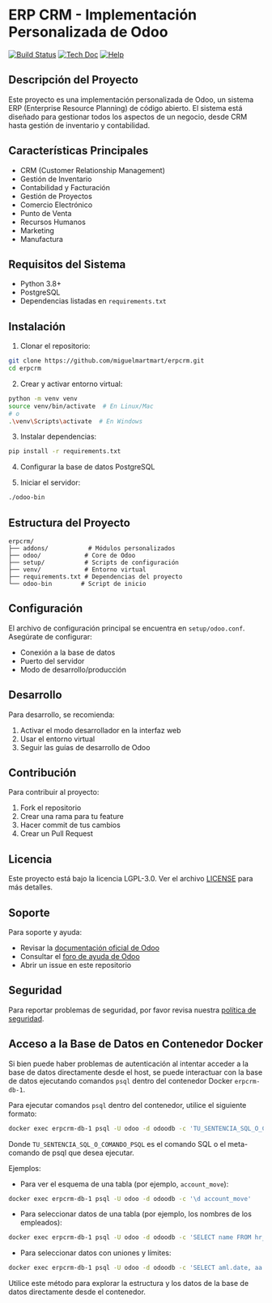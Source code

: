 # ERP CRM - Implementación Personalizada de Odoo

[![Build Status](https://runbot.odoo.com/runbot/badge/flat/1/master.svg)](https://runbot.odoo.com/runbot)
[![Tech Doc](https://img.shields.io/badge/master-docs-875A7B.svg?style=flat&colorA=8F8F8F)](https://www.odoo.com/documentation/master)
[![Help](https://img.shields.io/badge/master-help-875A7B.svg?style=flat&colorA=8F8F8F)](https://www.odoo.com/forum/help-1)

## Descripción del Proyecto
Este proyecto es una implementación personalizada de Odoo, un sistema ERP (Enterprise Resource Planning) de código abierto. El sistema está diseñado para gestionar todos los aspectos de un negocio, desde CRM hasta gestión de inventario y contabilidad.

## Características Principales
- CRM (Customer Relationship Management)
- Gestión de Inventario
- Contabilidad y Facturación
- Gestión de Proyectos
- Comercio Electrónico
- Punto de Venta
- Recursos Humanos
- Marketing
- Manufactura

## Requisitos del Sistema
- Python 3.8+
- PostgreSQL
- Dependencias listadas en `requirements.txt`

## Instalación

1. Clonar el repositorio:
```bash
git clone https://github.com/miguelmartmart/erpcrm.git
cd erpcrm
```

2. Crear y activar entorno virtual:
```bash
python -m venv venv
source venv/bin/activate  # En Linux/Mac
# o
.\venv\Scripts\activate  # En Windows
```

3. Instalar dependencias:
```bash
pip install -r requirements.txt
```

4. Configurar la base de datos PostgreSQL

5. Iniciar el servidor:
```bash
./odoo-bin
```

## Estructura del Proyecto
```
erpcrm/
├── addons/           # Módulos personalizados
├── odoo/            # Core de Odoo
├── setup/           # Scripts de configuración
├── venv/            # Entorno virtual
├── requirements.txt # Dependencias del proyecto
└── odoo-bin        # Script de inicio
```

## Configuración
El archivo de configuración principal se encuentra en `setup/odoo.conf`. Asegúrate de configurar:
- Conexión a la base de datos
- Puerto del servidor
- Modo de desarrollo/producción

## Desarrollo
Para desarrollo, se recomienda:
1. Activar el modo desarrollador en la interfaz web
2. Usar el entorno virtual
3. Seguir las guías de desarrollo de Odoo

## Contribución
Para contribuir al proyecto:
1. Fork el repositorio
2. Crear una rama para tu feature
3. Hacer commit de tus cambios
4. Crear un Pull Request

## Licencia
Este proyecto está bajo la licencia LGPL-3.0. Ver el archivo [LICENSE](LICENSE) para más detalles.

## Soporte
Para soporte y ayuda:
- Revisar la [documentación oficial de Odoo](https://www.odoo.com/documentation/master)
- Consultar el [foro de ayuda de Odoo](https://www.odoo.com/forum/help-1)
- Abrir un issue en este repositorio

## Seguridad
Para reportar problemas de seguridad, por favor revisa nuestra [política de seguridad](SECURITY.md).

## Acceso a la Base de Datos en Contenedor Docker

Si bien puede haber problemas de autenticación al intentar acceder a la base de datos directamente desde el host, se puede interactuar con la base de datos ejecutando comandos `psql` dentro del contenedor Docker `erpcrm-db-1`.

Para ejecutar comandos `psql` dentro del contenedor, utilice el siguiente formato:

```bash
docker exec erpcrm-db-1 psql -U odoo -d odoodb -c 'TU_SENTENCIA_SQL_O_COMANDO_PSQL'
```

Donde `TU_SENTENCIA_SQL_O_COMANDO_PSQL` es el comando SQL o el meta-comando de psql que desea ejecutar.

Ejemplos:

- Para ver el esquema de una tabla (por ejemplo, `account_move`):
```bash
docker exec erpcrm-db-1 psql -U odoo -d odoodb -c '\d account_move'
```

- Para seleccionar datos de una tabla (por ejemplo, los nombres de los empleados):
```bash
docker exec erpcrm-db-1 psql -U odoo -d odoodb -c 'SELECT name FROM hr_employee;'
```

- Para seleccionar datos con uniones y límites:
```bash
docker exec erpcrm-db-1 psql -U odoo -d odoodb -c 'SELECT aml.date, aa.name AS account_name, rp.name AS partner_name, aml.debit, aml.credit FROM account_move_line aml JOIN account_account aa ON aml.account_id = aa.id LEFT JOIN res_partner rp ON aml.partner_id = rp.id LIMIT 10;'
```

Utilice este método para explorar la estructura y los datos de la base de datos directamente desde el contenedor.
